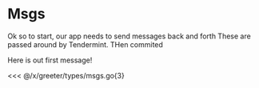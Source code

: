 # Msgs

Ok so to start, our app needs to send messages back and forth
These are passed around by Tendermint. THen commited

Here is out first message!

<<< @/x/greeter/types/msgs.go{3}

